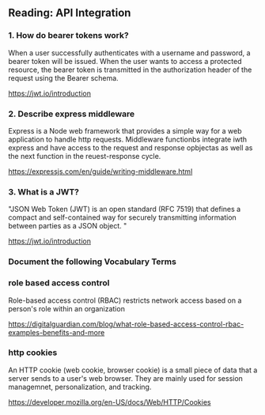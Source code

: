 ## Reading: API Integration

### 1. How do bearer tokens work?

When a user successfully authenticates with a username and password, a bearer token will be issued. When the user wants to access a protected resource, the bearer token is transmitted in the authorization header of the request using the Bearer schema.

https://jwt.io/introduction

### 2. Describe express middleware

Express is a Node web framework that provides a simple way for a web application to handle http requests. Middleware functionbs integrate iwth express and have access to the request and response opbjectas as well as the next function in the reuest-response cycle.

https://expressjs.com/en/guide/writing-middleware.html

### 3. What is a JWT?

"JSON Web Token (JWT) is an open standard (RFC 7519) that defines a compact and self-contained way for securely transmitting information between parties as a JSON object. "

https://jwt.io/introduction

### Document the following Vocabulary Terms

### role based access control

Role-based access control (RBAC) restricts network access based on a person's role within an organization

https://digitalguardian.com/blog/what-role-based-access-control-rbac-examples-benefits-and-more

### http cookies

An HTTP cookie (web cookie, browser cookie) is a small piece of data that a server sends to a user's web browser. They are mainly used for session managemnet, personalization, and tracking.

https://developer.mozilla.org/en-US/docs/Web/HTTP/Cookies

